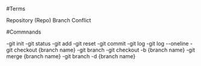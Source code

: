 #Terms

Repository (Repo)
Branch
Conflict

#Commnands

-git init
-git status
-git add
-git reset
-git commit
-git log
-git log --oneline
-git checkout {branch name}
-git branch
-git checkout -b {branch name}
-git merge {branch name}
-git branch -d {branch name}